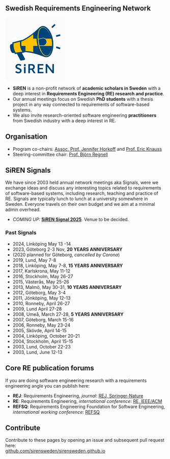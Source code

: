 
## Swedish Requirements Engineering Network

![](siren-logo.png "SiREN logo")

* **SiREN** is a non-profit network of **academic scholars in Sweden** with a deep interest in **Requirements Engineering (RE) research and practice**.
* Our annual meetings focus on Swedish **PhD students** with a thesis project in any way connected to requirements of software-based systems.
* We also invite research-oriented software engineering **practitioners** from Swedish industry with a deep interest in RE.

## Organisation

* Program co-chairs: [Assoc. Prof. Jennifer Horkoff](https://www.chalmers.se/en/persons/jenho/) and [Prof. Eric Knauss](https://www.chalmers.se/en/persons/knauss/)
* Steering-committee chair: [Prof. Björn Regnell](https://cs.lth.se/bjorn-regnell/)

## SiREN Signals

We have since 2003 held annual network meetings aka Signals, were we exchange ideas and discuss any interesting topics related to requirements of software-based systems, including research, teaching and practice of RE. Signals are typically lunch to lunch at a university somewhere in Sweden. Everyone travels on their own budget and we aim at a minimal admin overhead. 

* *COMING UP:* [**SiREN Signal 2025**](2025/index.html). Venue to be decided.

### Past Signals

* 2024, Linköping May 13 -14
* 2023, Göteborg 2-3 Nov, **20 YEARS ANNIVERSARY**
* (2020 planned for Göteborg, *cancelled by Corona*)
* 2019, Lund, May 7-8
* 2018, Linköping, May 7-8, **15 YEARS ANNIVERSARY**
* 2017, Karlskrona, May 11-12
* 2016, Stockholm, May 26-27
* 2015, Västerås, May 25-26
* 2013, Malmö, May 30-31, **10 YEARS ANNIVERSARY**
* 2012, Göteborg, May 3-4
* 2011, Jönköping, May 12-13
* 2010, Ronneby, April 26-27
* 2009, Lund April 27-28
* 2008, Umeå, March 27-28, **5 YEARS ANNIVERSARY**
* 2007, Göteborg, March 15-16 
* 2006, Ronneby, May 23-24 
* 2005, Skövde, April 14-15 
* 2004, Linköping, October 20-21 
* 2004, Stockholm, April 15-15 
* 2003, Lund, October 22-23 
* 2003, Lund, June 12-13 

## Core RE publication forums

If you are doing software engineering research with a requirements engineering angle you can publish here:

* **REJ**: Requirements Engineering, *journal*: [REJ, Springer-Nature](https://link.springer.com/journal/766)
* **RE**: Requirements Engineering, *international conference*: [RE, IEEE/ACM](https://conf.researchr.org/series/RE)
* **REFSQ**: Requirements Engineering Foundation for Software Engineering, *international working conference*: [REFSQ](https://refsq.org)

## Contribute

Contribute to these pages by opening an issue and subsequent pull request here: <br>
[github.com/sirensweden/sirensweden.github.io](https://github.com/sirensweden/sirensweden.github.io)


